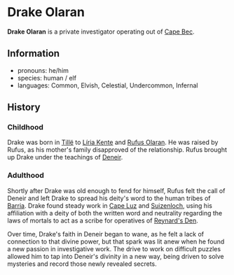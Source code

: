 # Drake Olaran

**Drake Olaran** is a private investigator operating out of [Cape Bec](../cape-bec/cape-bec.md).

## Information

- pronouns: he/him
- species: human / elf
- languages: Common, Elvish, Celestial, Undercommon, Infernal

## History

### Childhood

Drake was born in [Tillë](../tille.md) to [Líria Kente](liria-kente.md) and [Rufus Olaran](rufus-olaran.md). He was raised by Rufus, as his mother's family disapproved of the relationship. Rufus brought up Drake under the teachings of [Deneir](../../../pantheon/mote-pantheon.md).

### Adulthood

Shortly after Drake was old enough to fend for himself, Rufus felt the call of Deneir and left Drake to spread his deity's word to the human tribes of [Barria](../../../mote/esterfell/barria.md). Drake found steady work in [Cape Luz](../cape-luz.md) and [Suizenloch](../suizenloch.md), using his affiliation with a deity of both the written word and neutrality regarding the laws of mortals to act as a scribe for operatives of [Reynard's Den](../../../organizations/reynards-den.md).

Over time, Drake's faith in Deneir began to wane, as he felt a lack of connection to that divine power, but that spark was lit anew when he found a new passion in investigative work. The drive to work on difficult puzzles allowed him to tap into Deneir's divinity in a new way, being driven to solve mysteries and record those newly revealed secrets.

